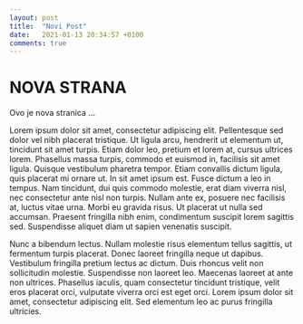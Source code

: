 ```yaml
---
layout: post
title:  "Novi Post"
date:   2021-01-13 20:34:57 +0100
comments: true
---
```


# NOVA STRANA

Ovo je nova stranica ... 

 Lorem ipsum dolor sit amet, consectetur adipiscing elit. Pellentesque sed dolor vel nibh placerat tristique. Ut ligula arcu, hendrerit ut elementum ut, tincidunt sit amet turpis. Etiam dolor leo, pretium et lorem at, cursus ultrices lorem. Phasellus massa turpis, commodo et euismod in, facilisis sit amet ligula. Quisque vestibulum pharetra tempor. Etiam convallis dictum ligula, quis placerat mi ornare ut. In sit amet ipsum est. Fusce dictum a leo in tempus. Nam tincidunt, dui quis commodo molestie, erat diam viverra nisl, nec consectetur ante nisl non turpis. Nullam ante ex, posuere nec facilisis at, luctus vitae urna. Morbi eu gravida risus. Ut placerat ut nulla sed accumsan. Praesent fringilla nibh enim, condimentum suscipit lorem sagittis sed. Suspendisse aliquet diam ut sapien venenatis suscipit.

Nunc a bibendum lectus. Nullam molestie risus elementum tellus sagittis, ut fermentum turpis placerat. Donec laoreet fringilla neque ut dapibus. Vestibulum fringilla pretium lectus ac dictum. Duis rhoncus velit non sollicitudin molestie. Suspendisse non laoreet leo. Maecenas laoreet at ante non ultrices. Phasellus iaculis, quam consectetur tincidunt tristique, velit eros placerat orci, vulputate viverra orci est eget orci. Lorem ipsum dolor sit amet, consectetur adipiscing elit. Sed elementum leo ac purus fringilla ultricies. 
